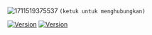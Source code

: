 ![1711519375537](https://github.com/FakeAXL00/Venom-F/assets/164671698/71e773bc-846c-4c10-a6f6-3cfc572a8014)
``(ketuk untuk menghubungkan)`` 

[![Version](https://img.shields.io/badge/FakeAXL-00-brightgreen.svg?maxAge=259200)]()
[![Version](https://img.shields.io/badge/NamePack-:FVenom-brightgreen.svg?maxAge=259200)]()
